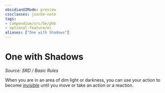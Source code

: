 ```yaml
---
obsidianUIMode: preview
cssclasses: json5e-note
tags:
- compendium/src/5e/phb
- optional-feature/ei
aliases: ["One with Shadows"]
---
```

# One with Shadows
*Source: SRD / Basic Rules* 

When you are in an area of dim light or darkness, you can use your action to become [invisible](Conditions.md#invisible) until you move or take an action or a reaction.